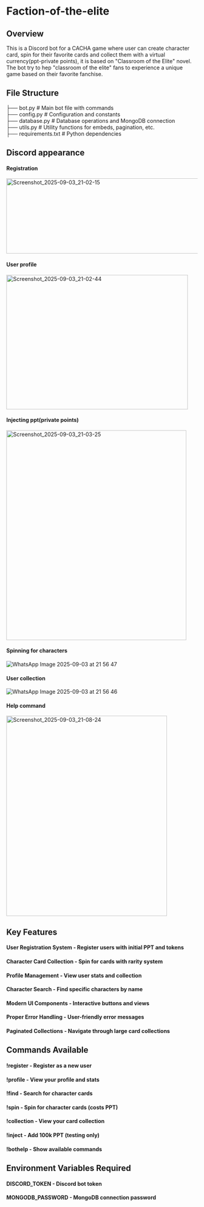 # Faction-of-the-elite

## Overview
This is a Discord bot for a CACHA game where user can create character card, spin for their favorite cards and collect them with a virtual currency(ppt-private points), it is based on "Classroom of the Elite" novel. The bot try to hep "classroom of the elite" fans to experience a unique game based on their favorite fanchise.

## File Structure
├── bot.py # Main bot file with commands  
├── config.py # Configuration and constants   
├── database.py # Database operations and MongoDB connection   
├── utils.py # Utility functions for embeds, pagination, etc.  
├── requirements.txt # Python dependencies  

## Discord appearance
#### Registration 
<img width="603" height="198" alt="Screenshot_2025-09-03_21-02-15" src="https://github.com/user-attachments/assets/b6271016-609c-4c1d-b773-249bd85122cf" />  <be>
#### User profile  
<img width="478" height="354" alt="Screenshot_2025-09-03_21-02-44" src="https://github.com/user-attachments/assets/5844c64a-7205-4254-8931-7c79a57bda62" />   <be>
#### Injecting ppt(private points) 
<img width="474" height="552" alt="Screenshot_2025-09-03_21-03-25" src="https://github.com/user-attachments/assets/457493d3-042b-4fa5-99de-3ab0b4439d39" />  <be>

#### Spinning for characters 

![WhatsApp Image 2025-09-03 at 21 56 47](https://github.com/user-attachments/assets/b2a836fd-2cea-4207-b93f-b8dea35af279)  <be>

#### User collection

![WhatsApp Image 2025-09-03 at 21 56 46](https://github.com/user-attachments/assets/8506eb8d-15e8-405f-8fe4-defbade7143b)  <be>

#### Help command
<img width="423" height="527" alt="Screenshot_2025-09-03_21-08-24" src="https://github.com/user-attachments/assets/95ef9770-a0ca-43b9-aa0f-318994aa97c3" />





## Key Features
#### User Registration System - Register users with initial PPT and tokens
#### Character Card Collection - Spin for cards with rarity system
#### Profile Management - View user stats and collection
#### Character Search - Find specific characters by name
#### Modern UI Components - Interactive buttons and views
#### Proper Error Handling - User-friendly error messages
#### Paginated Collections - Navigate through large card collections

## Commands Available
#### !register - Register as a new user
#### !profile - View your profile and stats
#### !find <name> - Search for character cards
#### !spin <amount> - Spin for character cards (costs PPT)
#### !collection - View your card collection
#### !inject - Add 100k PPT (testing only)
#### !bothelp - Show available commands

## Environment Variables Required
#### DISCORD_TOKEN - Discord bot token
#### MONGODB_PASSWORD - MongoDB connection password
